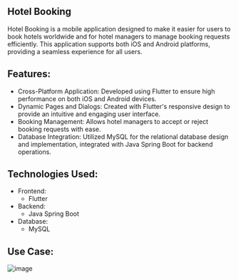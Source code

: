 ## Hotel Booking
Hotel Booking is a mobile application designed to make it easier for users to book hotels worldwide and for hotel managers to manage booking requests efficiently. This application supports both iOS and Android platforms, providing a seamless experience for all users.

## Features:
- Cross-Platform Application: Developed using Flutter to ensure high performance on both iOS and Android devices.
- Dynamic Pages and Dialogs: Created with Flutter's responsive design to provide an intuitive and engaging user interface.
- Booking Management: Allows hotel managers to accept or reject booking requests with ease.
- Database Integration: Utilized MySQL for the relational database design and implementation, integrated with Java Spring Boot for backend operations.


## Technologies Used:
- Frontend:
  - Flutter
- Backend:
  - Java Spring Boot
- Database:
  - MySQL


## Use Case:

![image](https://github.com/NaeemAbu-Eideh/hotel-booking/assets/131676954/d20fc7e4-a6e7-490c-a65c-1d135a545b48)

